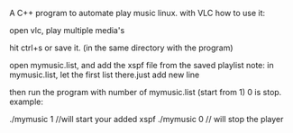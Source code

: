 A C++ program to automate play music linux. with VLC
how to use it:

open vlc, play multiple media's

hit ctrl+s or save it. (in the same directory with the program)

open mymusic.list, and add the xspf file from the saved playlist
note: in mymusic.list, let the first list there.just add new line

then run the program with number of mymusic.list (start from 1) 0 is stop. example:

./mymusic 1 //will start your added xspf
./mymusic 0 // will stop the player


